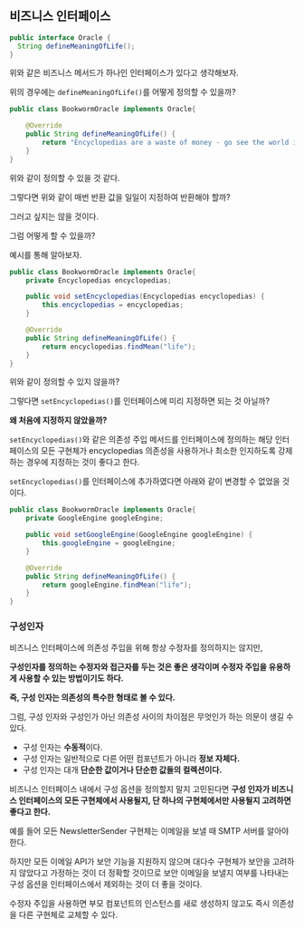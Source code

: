 ## 비즈니스 인터페이스

```java
public interface Oracle {
  String defineMeaningOfLife();
}
```

위와 같은 비즈니스 메서드가 하나인 인터페이스가 있다고 생각해보자.



위의 경우에는 `defineMeaningOfLife()`를 어떻게 정의할 수 있을까?

```java
public class BookwormOracle implements Oracle{

    @Override
    public String defineMeaningOfLife() {
        return "Encyclopedias are a waste of money - go see the world instead";
    }
}
```

위와 같이 정의할 수 있을 것 같다.



그렇다면 위와 같이 매번 반환 값을 일일이 지정하여 반환해야 할까?

그러고 싶지는 않을 것이다.



그럼 어떻게 할 수 있을까?

예시를 통해 알아보자.

```java
public class BookwormOracle implements Oracle{
    private Encyclopedias encyclopedias;

    public void setEncyclopedias(Encyclopedias encyclopedias) {
        this.encyclopedias = encyclopedias;
    }

    @Override
    public String defineMeaningOfLife() {
        return encyclopedias.findMean("life");
    }
}
```

위와 같이 정의할 수 있지 않을까?



그렇다면 `setEncyclopedias()`를 인터페이스에 미리 지정하면 되는 것 아닐까?

**왜 처음에 지정하지 않았을까?**

`setEncyclopedias()`와 같은 의존성 주입 메서드를 인터페이스에 정의하는 해당 인터페이스의 모든 구현체가 encyclopedias 의존성을 사용하거나 최소한 인지하도록 강제하는 경우에 지정하는 것이 좋다고 한다.

`setEncyclopedias()`를 인터페이스에 추가하였다면 아래와 같이 변경할 수 없었을 것이다.

```java
public class BookwormOracle implements Oracle{
    private GoogleEngine googleEngine;

    public void setGoogleEngine(GoogleEngine googleEngine) {
        this.googleEngine = googleEngine;
    }

    @Override
    public String defineMeaningOfLife() {
        return googleEngine.findMean("life");
    }
}
```



### 구성인자

비즈니스 인터페이스에 의존성 주입을 위해 항상 수정자를 정의하지는 않지만,

**구성인자를 정의하는 수정자와 접근자를 두는 것은 좋은 생각이며 수정자 주입을 유용하게 사용할 수 있는 방법이기도 하다.**

**즉, 구성 인자는 의존성의 특수한 형태로 볼 수 있다.**



그럼, 구성 인자와 구성인가 아닌 의존성 사이의 차이점은 무엇인가 하는 의문이 생길 수 있다.

+ 구성 인자는 **수동적**이다.
+ 구성 인자는 일반적으로 다른 어떤 컴포넌트가 아니라 **정보 자체다.**
+ 구성 인자는 대개 **단순한 값이거나 단순한 값들의 컬렉션이다.**



비즈니스 인터페이스 내에서 구성 옵션을 정의할지 말지 고민된다면 **구성 인자가 비즈니스 인터페이스의 모든 구현체에서 사용될지, 단 하나의 구현체에서만 사용될지 고려하면 좋다고 한다.**

예를 들어 모든 NewsletterSender 구현체는 이메일을 보낼 때 SMTP 서버를 알아야 한다.

하지만 모든 이메일 API가 보안 기능을 지원하지 않으며 대다수 구현체가 보안을 고려하지 않았다고 가정하는 것이 더 정확할 것이므로 보안 이메일을 보낼지 여부를 나타내는 구성 옵션을 인터페이스에서 제외하는 것이 더 좋을 것이다.

수정자 주입을 사용하면 부모 컴포넌트의 인스턴스를 새로 생성하지 않고도 즉시 의존성을 다른 구현체로 교체할 수 있다.